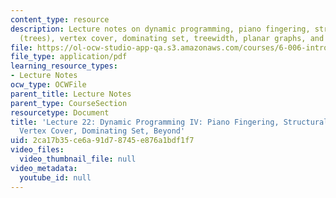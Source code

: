 ```yaml
---
content_type: resource
description: Lecture notes on dynamic programming, piano fingering, structural DP
  (trees), vertex cover, dominating set, treewidth, planar graphs, and folding.
file: https://ol-ocw-studio-app-qa.s3.amazonaws.com/courses/6-006-introduction-to-algorithms-spring-2008/2ca17b35ce6a91d78745e876a1bdf1f7_lec22.pdf
file_type: application/pdf
learning_resource_types:
- Lecture Notes
ocw_type: OCWFile
parent_title: Lecture Notes
parent_type: CourseSection
resourcetype: Document
title: 'Lecture 22: Dynamic Programming IV: Piano Fingering, Structural DP (Trees),
  Vertex Cover, Dominating Set, Beyond'
uid: 2ca17b35-ce6a-91d7-8745-e876a1bdf1f7
video_files:
  video_thumbnail_file: null
video_metadata:
  youtube_id: null
---
```

